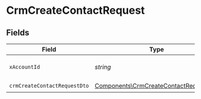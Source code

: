 # CrmCreateContactRequest


## Fields

| Field                                                                                          | Type                                                                                           | Required                                                                                       | Description                                                                                    |
| ---------------------------------------------------------------------------------------------- | ---------------------------------------------------------------------------------------------- | ---------------------------------------------------------------------------------------------- | ---------------------------------------------------------------------------------------------- |
| `xAccountId`                                                                                   | *string*                                                                                       | :heavy_check_mark:                                                                             | The account identifier                                                                         |
| `crmCreateContactRequestDto`                                                                   | [Components\CrmCreateContactRequestDto](../../Models/Components/CrmCreateContactRequestDto.md) | :heavy_check_mark:                                                                             | N/A                                                                                            |